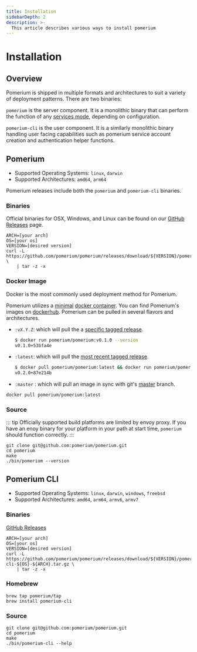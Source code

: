 ```yaml
---
title: Installation
sidebarDepth: 2
description: >-
  This article describes various ways to install pomerium
---
```


# Installation

## Overview

Pomerium is shipped in multiple formats and architectures to suit a variety of deployment patterns.  There are two binaries:

`pomerium` is the server component.  It is a monolithic binary that can perform the function of any [services mode](/reference/#service-mode), depending on configuration.

`pomerium-cli` is the user component.  It is a similarly monolithic binary handling user facing capabilities such as pomerium service account creation and authentication helper functions.

## Pomerium

- Supported Operating Systems: `linux`, `darwin`
- Supported Architectures: `amd64`, `arm64`

Pomerium releases include both the `pomerium` and `pomerium-cli` binaries.

### Binaries

Official binaries for OSX, Windows, and Linux can be found on our [GitHub Releases](https://github.com/pomerium/pomerium/releases) page.

```shell
ARCH=[your arch]
OS=[your os]
VERSION=[desired version]
curl -L https://github.com/pomerium/pomerium/releases/download/${VERSION}/pomerium-${OS}-${ARCH}.tar.gz \ 
    | tar -z -x
```

### Docker Image

Docker is the most commonly used deployment method for Pomerium.

Pomerium utilizes a [minimal](https://github.com/GoogleContainerTools/distroless) [docker container](https://www.docker.com/resources/what-container). You can find Pomerium's images on [dockerhub](https://hub.docker.com/r/pomerium/pomerium). Pomerium can be pulled in several flavors and architectures.

- `:vX.Y.Z`: which will pull the a [specific tagged release](https://github.com/pomerium/pomerium/tags).

  ```bash
  $ docker run pomerium/pomerium:v0.1.0 --version
  v0.1.0+53bfa4e
  ```

- `:latest`: which will pull the [most recent tagged release](https://github.com/pomerium/pomerium/releases).

  ```bash
  $ docker pull pomerium/pomerium:latest && docker run pomerium/pomerium:latest --version
  v0.2.0+87e214b
  ```

- `:master` : which will pull an image in sync with git's [master](https://github.com/pomerium/pomerium/tree/master) branch.

```shell
docker pull pomerium/pomerium:latest
```

### Source

::: tip
Officially supported build platforms are limited by envoy proxy.  If you have an 
enoy binary for your platform in your path at start time, `pomerium` should function correctly.
:::

```shell
git clone git@github.com:pomerium/pomerium.git
cd pomerium
make
./bin/pomerium --version
```

## Pomerium CLI

- Supported Operating Systems: `linux`, `darwin`, `windows`, `freebsd`
- Supported Architectures: `amd64`, `arm64`, `armv6`, `armv7`

### Binaries

[GitHub Releases](https://github.com/pomerium/pomerium/releases)

```shell
ARCH=[your arch]
OS=[your os]
VERSION=[desired version]
curl -L https://github.com/pomerium/pomerium/releases/download/${VERSION}/pomerium-cli-${OS}-${ARCH}.tar.gz \ 
    | tar -z -x
```

### Homebrew

```shell
brew tap pomerium/tap
brew install pomerium-cli
```

### Source

```shell
git clone git@github.com:pomerium/pomerium.git
cd pomerium
make
./bin/pomerium-cli --help
```